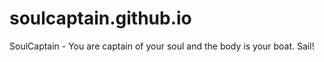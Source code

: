 # soulcaptain.github.io
SoulCaptain - You are captain of your soul and the body is your boat. Sail!
